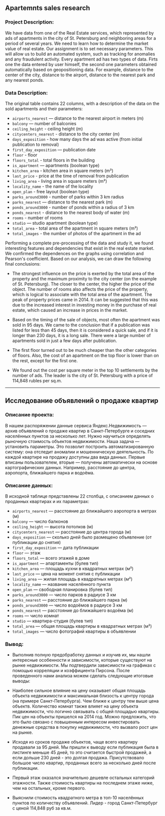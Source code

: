 ## Apartemnts sales research

### Project Description:
We have data from one of the Real Estate services, which represented by ads of apartments in the city of St. Petersburg and neighboring areas for a period of several years. We need to learn how to determine the market value of real estate. Our assignment is to set necessary parameters. This will allow us to build an automated system, such as tracking for anomalies and any fraudulent activity.
Every apartment ad has two types of data. Firts one the data entered by user himself, the second one parameters obtained automatically based on geopositioning data. For example, distance to the center of the city, distance to the airport, distance to the nearest park and any nearest ponds.

### Data Description:
The original table contains 22 columns, with a description of the data on the sold apartments and their parameters:

- `airports_nearest` — distance to the nearest airport in meters (m)
- `balcony` — number of balconies
- `ceiling_height` - ceiling height (m)
- `citycenters_nearest` - distance to the city center (m)
- `days_exposition` - how many days the ad was active (from initial publication to removal)
- `first_day_exposition` — publication date
- `floor` - floor
- `floors_total` - total floors in the building
- `is_apartment` — apartments (boolean type)
- `kitchen_area` - kitchen area in square meters (m²)
- `last_price` - price at the time of removal from publication
- `living_area` - living area in square meters (m²)
- `locality_name` - the name of the locality
- `open_plan` - free layout (boolean type)
- `parks_around3000` - number of parks within 3 km radius
- `parks_nearest` — distance to the nearest park (m)
- `ponds_around3000` - number of ponds within a radius of 3 km
- `ponds_nearest` - distance to the nearest body of water (m)
- `rooms` - number of rooms
- `studio` — studio apartment (boolean type)
- `total_area` - total area of the apartment in square meters (m²)
- `total_images` - the number of photos of the apartment in the ad

Performing a complete pre-processing of the data and study it, we found interesting features and dependencies that exist in the real estate market. We confirmed the dependences on the graphs using correlation and Pearson's coefficient. Based on our analysis, we can draw the following final conclusions:

- The strongest influence on the price is exerted by the total area of the property and the maximum proximity to the city center (on the example of St. Petersburg). The closer to the center, the higher the price of the object. The number of rooms also affects the price of the property, which is logical to associate with the total area of the apartment. The peak of property prices came in 2014. It can be suggested that this was due to the increased interest in investing money in the purchase of real estate, which caused an increase in prices in the market.

- Based on the timing of the sale of objects, most often the apartment was sold in 95 days. We came to the conclusion that if a publication was listed for less than 45 days, then it is considered a quick sale, and if it is longer than 230 days, it is a long sale. There were a large number of apartments sold in just a few days after publication.

- The first floor turned out to be much cheaper than the other categories of floors. Also, the cost of an apartment on the top floor is lower than on the rest, except for the first one.

- We found out the cost per square meter in the top 10 settlements by the number of ads. The leader is the city of St. Petersburg with a price of 114,848 rubles per sq.m.

---------------------------------------
## Исследование объявлений о продаже квартир

### Описание проекта:
В нашем распоряжении данные сервиса Яндекс.Недвижимость — архив объявлений о продаже квартир в Санкт-Петербурге и соседних населённых пунктов за несколько лет. Нужно научиться определять рыночную стоимость объектов недвижимости. Наша задача — установить параметры. Это позволит построить автоматизированную систему: она отследит аномалии и мошенническую деятельность.
По каждой квартире на продажу доступны два вида данных. Первые вписаны пользователем, вторые — получены автоматически на основе картографических данных. Например, расстояние до центра, аэропорта, ближайшего парка и водоёма.

### Описание данных:
В исходной таблице представлены 22 столбца, с описанием данных о проданных квартирах и их параметрах:

- `airports_nearest` — расстояние до ближайшего аэропорта в метрах (м)
- `balcony` — число балконов
- `ceiling_height` — высота потолков (м)
- `cityсenters_nearest` — расстояние до центра города (м)
- `days_exposition` — сколько дней было размещено объявление (от публикации до снятия)
- `first_day_exposition` — дата публикации
- `floor` — этаж
- `floors_total` — всего этажей в доме
- `is_apartment` — апартаменты (булев тип)
- `kitchen_area` — площадь кухни в квадратных метрах (м²)
- `last_price` — цена на момент снятия с публикации
- `living_area` — жилая площадь в квадратных метрах (м²)
- `locality_name` — название населённого пункта
- `open_plan` — свободная планировка (булев тип)
- `parks_around3000` — число парков в радиусе 3 км
- `parks_nearest` — расстояние до ближайшего парка (м)
- `ponds_around3000` — число водоёмов в радиусе 3 км
- `ponds_nearest` — расстояние до ближайшего водоёма (м)
- `rooms` — число комнат
- `studio` — квартира-студия (булев тип)
- `total_area` — общая площадь квартиры в квадратных метрах (м²)
- `total_images` — число фотографий квартиры в объявлении

### Вывод: 

- Выполнив полную предобработку данных и изучив их, мы нашли интересные особенности и зависимости, которые существуют на рынке недвижимости. Мы подтвердили зависимости на графиках с помощью корреляции и коэффициента Пирсона. После проведенного нами анализа можем сделать следующие итоговые выводы:

- Наиболее сильное влияние на цену оказывает общая площадь объекта недвижимости и максимальная близость к центру города (на примере Санкт-Петербурга). Чем ближе к центру тем выше цена объектв. Количество комнат также влияет на цену объекта недвижимости, что логично связывать с общей площадью квартиры. Пик цен на объекты пришелся на 2014 год. Можно предложить, что это было связано с повышенным интересом инвестировать денежные средства в покупку недвижимости, что вызвало рост цен на рынке.

- Исходя из сроков продаже объектов, чаще всего квартиру продавали за 95 дней. Мы пришли к выводу если публикация была в листинге меньше 45 дней, то это считается быстрой продажей, а если дольше 230 дней - это долгая продажа. Присутствовало большое число квартир, проданных всего за несколько дней после публикации.

- Первый этаж оказался значительно дешевле остальных категорий этажности. Также стоимость квартиры на последнем этаже ниже, чем на остальных, кроме первого.

- Выяснили стоимость квадратного метра в топ-10 населённых пунктов по количеству объявлений. Лидер - город Санкт-Петербург с ценой 114,848 руб за кв.м.
